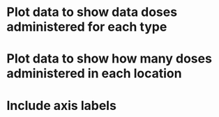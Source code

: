 # Plot data to show data doses administered for each type
#	Plot data to show how many doses administered in each location
# Include axis labels
